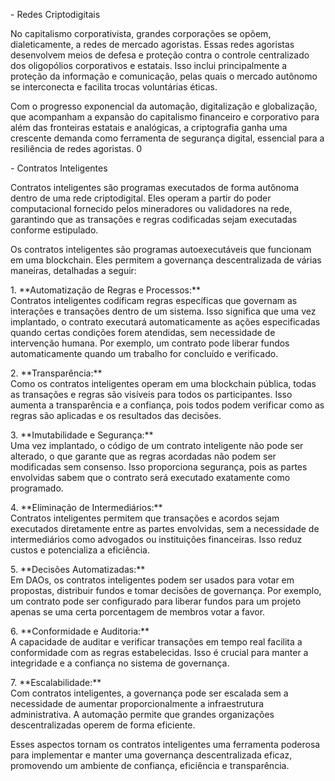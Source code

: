 \- Redes Criptodigitais

No capitalismo corporativista, grandes corporações se opõem, dialeticamente, a redes de mercado agoristas. Essas redes agoristas desenvolvem meios de defesa e proteção contra o controle centralizado dos oligopólios corporativos e estatais. Isso inclui principalmente a proteção da informação e comunicação, pelas quais o mercado autônomo se interconecta e facilita trocas voluntárias éticas.

Com o progresso exponencial da automação, digitalização e globalização, que acompanham a expansão do capitalismo financeiro e corporativo para além das fronteiras estatais e analógicas, a criptografia ganha uma crescente demanda como ferramenta de segurança digital, essencial para a resiliência de redes agoristas. 0

\- Contratos Inteligentes

Contratos inteligentes são programas executados de forma autônoma dentro de uma rede criptodigital. Eles operam a partir do poder computacional fornecido pelos mineradores ou validadores na rede, garantindo que as transações e regras codificadas sejam executadas conforme estipulado.

Os contratos inteligentes são programas autoexecutáveis que funcionam em uma blockchain. Eles permitem a governança descentralizada de várias maneiras, detalhadas a seguir:

1\. \*\*Automatização de Regras e Processos:\*\*  
   Contratos inteligentes codificam regras específicas que governam as interações e transações dentro de um sistema. Isso significa que uma vez implantado, o contrato executará automaticamente as ações especificadas quando certas condições forem atendidas, sem necessidade de intervenção humana. Por exemplo, um contrato pode liberar fundos automaticamente quando um trabalho for concluído e verificado.

2\. \*\*Transparência:\*\*  
   Como os contratos inteligentes operam em uma blockchain pública, todas as transações e regras são visíveis para todos os participantes. Isso aumenta a transparência e a confiança, pois todos podem verificar como as regras são aplicadas e os resultados das decisões.

3\. \*\*Imutabilidade e Segurança:\*\*  
   Uma vez implantado, o código de um contrato inteligente não pode ser alterado, o que garante que as regras acordadas não podem ser modificadas sem consenso. Isso proporciona segurança, pois as partes envolvidas sabem que o contrato será executado exatamente como programado.

4\. \*\*Eliminação de Intermediários:\*\*  
   Contratos inteligentes permitem que transações e acordos sejam executados diretamente entre as partes envolvidas, sem a necessidade de intermediários como advogados ou instituições financeiras. Isso reduz custos e potencializa a eficiência.

5\. \*\*Decisões Automatizadas:\*\*  
   Em DAOs, os contratos inteligentes podem ser usados para votar em propostas, distribuir fundos e tomar decisões de governança. Por exemplo, um contrato pode ser configurado para liberar fundos para um projeto apenas se uma certa porcentagem de membros votar a favor.

6\. \*\*Conformidade e Auditoria:\*\*  
   A capacidade de auditar e verificar transações em tempo real facilita a conformidade com as regras estabelecidas. Isso é crucial para manter a integridade e a confiança no sistema de governança.

7\. \*\*Escalabilidade:\*\*  
   Com contratos inteligentes, a governança pode ser escalada sem a necessidade de aumentar proporcionalmente a infraestrutura administrativa. A automação permite que grandes organizações descentralizadas operem de forma eficiente.

Esses aspectos tornam os contratos inteligentes uma ferramenta poderosa para implementar e manter uma governança descentralizada eficaz, promovendo um ambiente de confiança, eficiência e transparência.